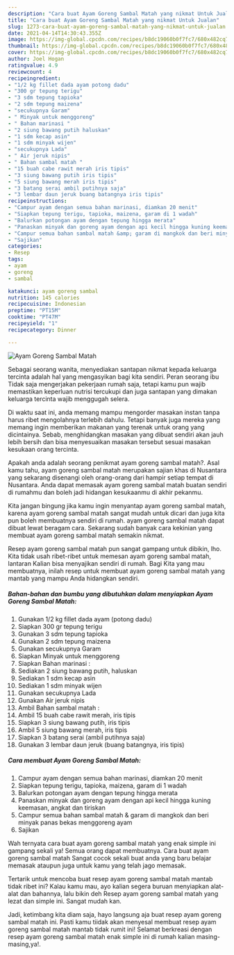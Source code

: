 ```yaml
---
description: "Cara buat Ayam Goreng Sambal Matah yang nikmat Untuk Jualan"
title: "Cara buat Ayam Goreng Sambal Matah yang nikmat Untuk Jualan"
slug: 1273-cara-buat-ayam-goreng-sambal-matah-yang-nikmat-untuk-jualan
date: 2021-04-14T14:30:43.355Z
image: https://img-global.cpcdn.com/recipes/b8dc19060b0f7fc7/680x482cq70/ayam-goreng-sambal-matah-foto-resep-utama.jpg
thumbnail: https://img-global.cpcdn.com/recipes/b8dc19060b0f7fc7/680x482cq70/ayam-goreng-sambal-matah-foto-resep-utama.jpg
cover: https://img-global.cpcdn.com/recipes/b8dc19060b0f7fc7/680x482cq70/ayam-goreng-sambal-matah-foto-resep-utama.jpg
author: Joel Hogan
ratingvalue: 4.9
reviewcount: 4
recipeingredient:
- "1/2 kg fillet dada ayam potong dadu"
- "300 gr tepung terigu"
- "3 sdm tepung tapioka"
- "2 sdm tepung maizena"
- "secukupnya Garam"
- " Minyak untuk menggoreng"
- " Bahan marinasi "
- "2 siung bawang putih haluskan"
- "1 sdm kecap asin"
- "1 sdm minyak wijen"
- "secukupnya Lada"
- " Air jeruk nipis"
- " Bahan sambal matah "
- "15 buah cabe rawit merah iris tipis"
- "3 siung bawang putih iris tipis"
- "5 siung bawang merah iris tipis"
- "3 batang serai ambil putihnya saja"
- "3 lembar daun jeruk buang batangnya iris tipis"
recipeinstructions:
- "Campur ayam dengan semua bahan marinasi, diamkan 20 menit"
- "Siapkan tepung terigu, tapioka, maizena, garam di 1 wadah"
- "Balurkan potongan ayam dengan tepung hingga merata"
- "Panaskan minyak dan goreng ayam dengan api kecil hingga kuning keemasan, angkat dan tiriskan"
- "Campur semua bahan sambal matah &amp; garam di mangkok dan beri minyak panas bekas menggoreng ayam"
- "Sajikan"
categories:
- Resep
tags:
- ayam
- goreng
- sambal

katakunci: ayam goreng sambal 
nutrition: 145 calories
recipecuisine: Indonesian
preptime: "PT15M"
cooktime: "PT47M"
recipeyield: "1"
recipecategory: Dinner

---
```



![Ayam Goreng Sambal Matah](https://img-global.cpcdn.com/recipes/b8dc19060b0f7fc7/680x482cq70/ayam-goreng-sambal-matah-foto-resep-utama.jpg)

Sebagai seorang wanita, menyediakan santapan nikmat kepada keluarga tercinta adalah hal yang mengasyikan bagi kita sendiri. Peran seorang ibu Tidak saja mengerjakan pekerjaan rumah saja, tetapi kamu pun wajib memastikan keperluan nutrisi tercukupi dan juga santapan yang dimakan keluarga tercinta wajib menggugah selera.

Di waktu  saat ini, anda memang mampu mengorder masakan instan tanpa harus ribet mengolahnya terlebih dahulu. Tetapi banyak juga mereka yang memang ingin memberikan makanan yang terenak untuk orang yang dicintainya. Sebab, menghidangkan masakan yang dibuat sendiri akan jauh lebih bersih dan bisa menyesuaikan masakan tersebut sesuai masakan kesukaan orang tercinta. 



Apakah anda adalah seorang penikmat ayam goreng sambal matah?. Asal kamu tahu, ayam goreng sambal matah merupakan sajian khas di Nusantara yang sekarang disenangi oleh orang-orang dari hampir setiap tempat di Nusantara. Anda dapat memasak ayam goreng sambal matah buatan sendiri di rumahmu dan boleh jadi hidangan kesukaanmu di akhir pekanmu.

Kita jangan bingung jika kamu ingin menyantap ayam goreng sambal matah, karena ayam goreng sambal matah sangat mudah untuk dicari dan juga kita pun boleh membuatnya sendiri di rumah. ayam goreng sambal matah dapat dibuat lewat beragam cara. Sekarang sudah banyak cara kekinian yang membuat ayam goreng sambal matah semakin nikmat.

Resep ayam goreng sambal matah pun sangat gampang untuk dibikin, lho. Kita tidak usah ribet-ribet untuk memesan ayam goreng sambal matah, lantaran Kalian bisa menyajikan sendiri di rumah. Bagi Kita yang mau membuatnya, inilah resep untuk membuat ayam goreng sambal matah yang mantab yang mampu Anda hidangkan sendiri.

<!--inarticleads1-->

##### Bahan-bahan dan bumbu yang dibutuhkan dalam menyiapkan Ayam Goreng Sambal Matah:

1. Gunakan 1/2 kg fillet dada ayam (potong dadu)
1. Siapkan 300 gr tepung terigu
1. Gunakan 3 sdm tepung tapioka
1. Gunakan 2 sdm tepung maizena
1. Gunakan secukupnya Garam
1. Siapkan  Minyak untuk menggoreng
1. Siapkan  Bahan marinasi :
1. Sediakan 2 siung bawang putih, haluskan
1. Sediakan 1 sdm kecap asin
1. Sediakan 1 sdm minyak wijen
1. Gunakan secukupnya Lada
1. Gunakan  Air jeruk nipis
1. Ambil  Bahan sambal matah :
1. Ambil 15 buah cabe rawit merah, iris tipis
1. Siapkan 3 siung bawang putih, iris tipis
1. Ambil 5 siung bawang merah, iris tipis
1. Siapkan 3 batang serai (ambil putihnya saja)
1. Gunakan 3 lembar daun jeruk (buang batangnya, iris tipis)




<!--inarticleads2-->

##### Cara membuat Ayam Goreng Sambal Matah:

1. Campur ayam dengan semua bahan marinasi, diamkan 20 menit
1. Siapkan tepung terigu, tapioka, maizena, garam di 1 wadah
1. Balurkan potongan ayam dengan tepung hingga merata
1. Panaskan minyak dan goreng ayam dengan api kecil hingga kuning keemasan, angkat dan tiriskan
1. Campur semua bahan sambal matah &amp; garam di mangkok dan beri minyak panas bekas menggoreng ayam
1. Sajikan




Wah ternyata cara buat ayam goreng sambal matah yang enak simple ini gampang sekali ya! Semua orang dapat membuatnya. Cara buat ayam goreng sambal matah Sangat cocok sekali buat anda yang baru belajar memasak ataupun juga untuk kamu yang telah jago memasak.

Tertarik untuk mencoba buat resep ayam goreng sambal matah mantab tidak ribet ini? Kalau kamu mau, ayo kalian segera buruan menyiapkan alat-alat dan bahannya, lalu bikin deh Resep ayam goreng sambal matah yang lezat dan simple ini. Sangat mudah kan. 

Jadi, ketimbang kita diam saja, hayo langsung aja buat resep ayam goreng sambal matah ini. Pasti kamu tiidak akan menyesal membuat resep ayam goreng sambal matah mantab tidak rumit ini! Selamat berkreasi dengan resep ayam goreng sambal matah enak simple ini di rumah kalian masing-masing,ya!.


